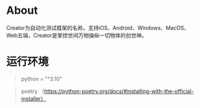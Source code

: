 # About

Creator为自动化测试框架的名称，支持iOS、Android、Windows、MacOS、Web五端，Creator是掌控世间万物操纵一切物体的创世神。 





# 运行环境

> python = "^3.10"

> poetry （https://python-poetry.org/docs/#installing-with-the-official-installer）

